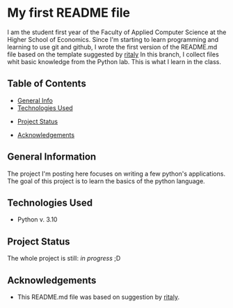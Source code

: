 # My first README file
I am the student first year of the Faculty of Applied Computer Science at the Higher School of Economics. 
Since I'm starting to learn programming and learning to use git and github, I wrote the first version of the README.md file based on the template suggested by [ritaly](https://github.com/ritaly)
In this branch, I collect files whit basic knowledge from the Python lab. This is what I learn in the class.

## Table of Contents
* [General Info](#general-information)
* [Technologies Used](#technologies-used)
<!-- * [Features](#features)
* [Screenshots](#screenshots)
* [Setup](#setup)
* [Usage](#usage) -->
* [Project Status](#project-status)
<!-- * [Room for Improvement](#room-for-improvement) -->
* [Acknowledgements](#acknowledgements)
<!-- * [Contact](#contact)
* [License](#license) -->


## General Information
The project I'm posting here focuses on writing a few python's applications. 
The goal of this project is to learn the basics of the python language.
<!-- You don't have to answer all the questions - just the ones relevant to your project. -->


## Technologies Used
- Python v. 3.10

<!--
## Features
List the ready features here:
- Awesome feature 1
- Awesome feature 2
- Awesome feature 3


## Screenshots
![Example screenshot](./img/screenshot.png)
<!-- If you have screenshots you'd like to share, include them here. ->


## Setup
What are the project requirements/dependencies? Where are they listed? A requirements.txt or a Pipfile.lock file perhaps? Where is it located?

Proceed to describe how to install / setup one's local environment / get started with the project.


## Usage
How does one go about using it?
Provide various use cases and code examples here.

`write-your-code-here`
-->

## Project Status
The whole project is still: _in progress_ ;D
<!-- / _complete_ / _no longer being worked on_. If you are no longer working on it, provide reasons why.

<!--
## Room for Improvement
Include areas you believe need improvement / could be improved. Also add TODOs for future development.

Room for improvement:
- Improvement to be done 1
- Improvement to be done 2

To do:
- Feature to be added 1
- Feature to be added 2
-->

## Acknowledgements
- This README.md file was based on suggestion by [ritaly](https://github.com/ritaly).

<!--
## Contact
Created by [@flynerdpl](https://www.flynerd.pl/) - feel free to contact me!


<!-- Optional -->
<!-- ## License -->
<!-- This project is open source and available under the [... License](). -->

<!-- You don't have to include all sections - just the one's relevant to your project -->
